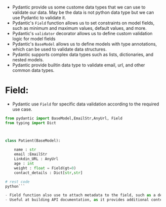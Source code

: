 - Pydantic provide us some custome data types that we can use to validate our data. May be the data is not python data type but we can use Pydantic to validate it.
- Pydantic's `Field` function allows us to set constraints on model fields, such as minimum and maximum values, default values, and more.
- Pydantic's `validator` decorator allows us to define custom validation logic for model fields
- Pydantic's `BaseModel` allows us to define models with type annotations, which can be used to validate data structures.
- Pydantic supports complex data types such as lists, dictionaries, and nested models.
- Pydantic provide builtin data type to validate email, url, and other common data types.
# **Field:**
- Pydantic use `Field` for specific data validation according to the required use case.

```python
from pydantic import BaseModel,EmailStr,AnyUrl, Field
from typing import Dict



class Patient(BaseModel):
    
    name : str
    email :EmailStr
    Linkdin_URL : AnyUrl
    age : int
    weight : float = Field(gt=0)
    contact_details : Dict[str,str]

# rest code
python```  

- Field function also use to attach metadata to the field, such as a description or example value. So that the programmer understand what the function is doing.
- Useful at building API documentation, as it provides additional context for each field.
